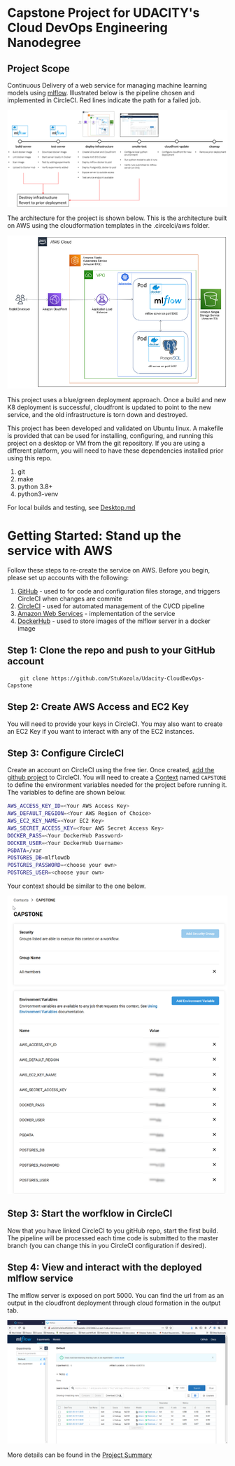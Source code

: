 # Capstone Project for UDACITY's Cloud DevOps Engineering Nanodegree

## Project Scope

Continuous Delivery of a web service for managing machine learning models using [mlflow](https://mlflow.org).  Illustrated below is the pipeline chosen and implemented in CircleCI.  Red lines indicate the path for a failed job.

![Continuous Delivery Pipeline](images/pipeline.png)

The architecture for the project is shown below.  This is the architecture built on AWS using the cloudformation templates in the .circelci/aws folder.

![Architecture of Solution](images/architecture.png)

This project uses a blue/green deployment approach.  Once a build and new K8 deployment is successful, cloudfront is updated to point to the new service, and the old infrastructure is torn down and destroyed.

This project has been developed and validated on Ubuntu linux.  A makefile is provided that can be used for installing, configuring, and running this project on a desktop or VM from the git repository.  If you are using a different platform, you will need to have these dependencies installed prior using this repo.

1. git
2. make
3. python 3.8+
4. python3-venv

For local builds and testing, see [Desktop.md](Desktop.md)

# Getting Started: Stand up the service with AWS

Follow these steps to re-create the service on AWS.  Before you begin, please set up accounts with the following:

1. [GitHub](https://github.com/) - used to for code and configuration files storage, and triggers CircleCI when changes are commite
2. [CircleCI](https://circleci.com/signup/?source-button=free) - used for automated management of the CI/CD pipeline
3. [Amazon Web Services](https://console.aws.amazon.com/console/home?nc2=h_ct&src=header-signin) - implementation of the service
4. [DockerHub](https://hub.docker.com/) - used to store images of the mlflow server in a docker image

## Step 1: Clone the repo and push to your GitHub account

```
    git clone https://github.com/StuKozola/Udacity-CloudDevOps-Capstone
```

## Step 2: Create AWS Access and EC2 Key
You will need to provide your keys in CircleCI.  You may also want to create an EC2 Key if you want to interact with any of the EC2 instances.

## Step 3: Configure CircleCI

Create an account on CircleCI using the free tier.  Once created, [add the github project](https://circleci.com/docs/2.0/getting-started/#setting-up-circleci) to CircleCI.  You will need to create a  [Context](https://circleci.com/docs/2.0/contexts/) named `CAPSTONE` to define the environment variables needed for the project before running it.  The variables to define are shown below.

```bash
AWS_ACCESS_KEY_ID=<Your AWS Access Key>
AWS_DEFAULT_REGION=<Your AWS Region of Choice>
AWS_EC2_KEY_NAME=<Your EC2 Key>
AWS_SECRET_ACCESS_KEY=<Your AWS Secret Access Key>
DOCKER_PASS=<Your DockerHub Password>
DOCKER_USER=<Your DockerHub Username>
PGDATA=/var
POSTGRES_DB=mlflowdb
POSTGRES_PASSWORD=<choose your own>
POSTGRES_USER=<choose your own>
```

Your context should be similar to the one below.

![Example CAPSTONE Context](images/context.png)

## Step 3: Start the worfklow in CircleCI

Now that you have linked CircleCI to you gitHub repo, start the first build.  The pipeline will be processed each time code is submitted to the master branch (you can change this in you CircleCI configuration if desired).

## Step 4: View and interact with the deployed mlflow service
The mlflow server is exposed on port 5000.  You can find the url from as an output in the cloudfront deployment through cloud formation in the output tab.

![Final deployed project](images/blue.png)

More details can be found in the [Project Summary](Project_Summary.md)